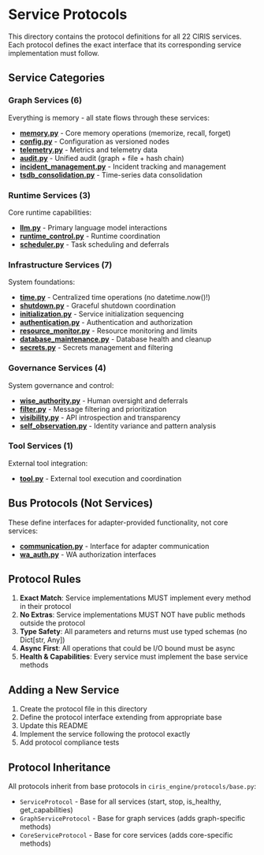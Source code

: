 # Service Protocols

This directory contains the protocol definitions for all 22 CIRIS services. Each protocol defines the exact interface that its corresponding service implementation must follow.

## Service Categories

### Graph Services (6)
Everything is memory - all state flows through these services:
- **[memory.py](./graph/memory.py)** - Core memory operations (memorize, recall, forget)
- **[config.py](./graph/config.py)** - Configuration as versioned nodes
- **[telemetry.py](./graph/telemetry.py)** - Metrics and telemetry data
- **[audit.py](./graph/audit.py)** - Unified audit (graph + file + hash chain)
- **[incident_management.py](./graph/incident_management.py)** - Incident tracking and management
- **[tsdb_consolidation.py](./graph/tsdb_consolidation.py)** - Time-series data consolidation

### Runtime Services (3)
Core runtime capabilities:
- **[llm.py](./runtime/llm.py)** - Primary language model interactions
- **[runtime_control.py](./runtime/runtime_control.py)** - Runtime coordination
- **[scheduler.py](./lifecycle/scheduler.py)** - Task scheduling and deferrals

### Infrastructure Services (7)
System foundations:
- **[time.py](./lifecycle/time.py)** - Centralized time operations (no datetime.now()!)
- **[shutdown.py](./lifecycle/shutdown.py)** - Graceful shutdown coordination
- **[initialization.py](./lifecycle/initialization.py)** - Service initialization sequencing
- **[authentication.py](./infrastructure/authentication.py)** - Authentication and authorization
- **[resource_monitor.py](./infrastructure/resource_monitor.py)** - Resource monitoring and limits
- **[database_maintenance.py](./infrastructure/database_maintenance.py)** - Database health and cleanup
- **[secrets.py](./runtime/secrets.py)** - Secrets management and filtering

### Governance Services (4)
System governance and control:
- **[wise_authority.py](./governance/wise_authority.py)** - Human oversight and deferrals
- **[filter.py](./governance/filter.py)** - Message filtering and prioritization
- **[visibility.py](./governance/visibility.py)** - API introspection and transparency
- **[self_observation.py](./adaptation/self_observation.py)** - Identity variance and pattern analysis

### Tool Services (1)
External tool integration:
- **[tool.py](./runtime/tool.py)** - External tool execution and coordination

## Bus Protocols (Not Services)

These define interfaces for adapter-provided functionality, not core services:
- **[communication.py](./governance/communication.py)** - Interface for adapter communication
- **[wa_auth.py](./governance/wa_auth.py)** - WA authorization interfaces

## Protocol Rules

1. **Exact Match**: Service implementations MUST implement every method in their protocol
2. **No Extras**: Service implementations MUST NOT have public methods outside the protocol
3. **Type Safety**: All parameters and returns must use typed schemas (no Dict[str, Any])
4. **Async First**: All operations that could be I/O bound must be async
5. **Health & Capabilities**: Every service must implement the base service methods

## Adding a New Service

1. Create the protocol file in this directory
2. Define the protocol interface extending from appropriate base
3. Update this README
4. Implement the service following the protocol exactly
5. Add protocol compliance tests

## Protocol Inheritance

All protocols inherit from base protocols in `ciris_engine/protocols/base.py`:
- `ServiceProtocol` - Base for all services (start, stop, is_healthy, get_capabilities)
- `GraphServiceProtocol` - Base for graph services (adds graph-specific methods)
- `CoreServiceProtocol` - Base for core services (adds core-specific methods)
